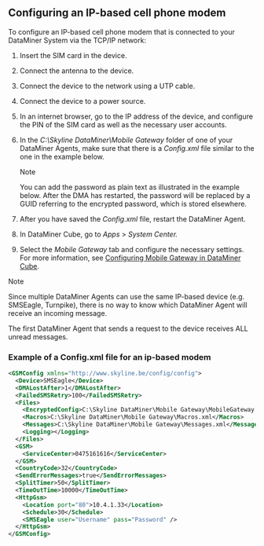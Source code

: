 ## Configuring an IP-based cell phone modem

To configure an IP-based cell phone modem that is connected to your DataMiner System via the TCP/IP network:

1. Insert the SIM card in the device.

2. Connect the antenna to the device.

3. Connect the device to the network using a UTP cable.

4. Connect the device to a power source.

5. In an internet browser, go to the IP address of the device, and configure the PIN of the SIM card as well as the necessary user accounts.

6. In the *C:\\Skyline DataMiner\\Mobile Gateway* folder of one of your DataMiner Agents, make sure that there is a *Config.xml* file similar to the one in the example below.

    > [!NOTE]
    > You can add the password as plain text as illustrated in the example below. After the DMA has restarted, the password will be replaced by a GUID referring to the encrypted password, which is stored elsewhere.

7. After you have saved the *Config.xml* file, restart the DataMiner Agent.

8. In DataMiner Cube, go to *Apps* > *System Center.*

9. Select the *Mobile Gateway* tab and configure the necessary settings. For more information, see [Configuring Mobile Gateway in DataMiner Cube](Configuring_Mobile_Gateway_in_DataMiner_Cube.md).

> [!NOTE]
> Since multiple DataMiner Agents can use the same IP-based device (e.g. SMSEagle, Turnpike), there is no way to know which DataMiner Agent will receive an incoming message.
>
> The first DataMiner Agent that sends a request to the device receives ALL unread messages.

### Example of a Config.xml file for an ip-based modem

```xml
<GSMConfig xmlns="http://www.skyline.be/config/config">
  <Device>SMSEagle</Device>
  <DMALostAfter>1</DMALostAfter>
  <FailedSMSRetry>100</FailedSMSRetry>
  <Files>
    <EncryptedConfig>C:\Skyline DataMiner\Mobile Gateway\MobileGateway.cfg</EncryptedConfig>
    <Macros>C:\Skyline DataMiner\Mobile Gateway\Macros.xml</Macros>
    <Messages>C:\Skyline DataMiner\Mobile Gateway\Messages.xml</Messages>
    <Logging></Logging>
  </Files>
  <GSM>
    <ServiceCenter>0475161616</ServiceCenter>
  </GSM>
  <CountryCode>32</CountryCode>
  <SendErrorMessages>true</SendErrorMessages>
  <SplitTimer>50</SplitTimer>
  <TimeOutTime>10000</TimeOutTime>
  <HttpGsm>
    <Location port="80">10.4.1.33</Location>
    <Schedule>30</Schedule>
    <SMSEagle user="Username" pass="Password" />
  </HttpGsm>
</GSMConfig>
```
